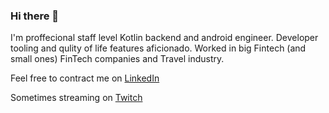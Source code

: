 ### Hi there 👋

I'm proffecional staff level Kotlin backend and android engineer. Developer tooling and qulity of life features aficionado.
Worked in big Fintech (and small ones) FinTech companies and Travel industry.

Feel free to contract me on [LinkedIn](https://www.linkedin.com/in/aleksey-yakovlev-05b00a5a/)

Sometimes streaming on [Twitch](https://www.twitch.tv/lexa_diky)
